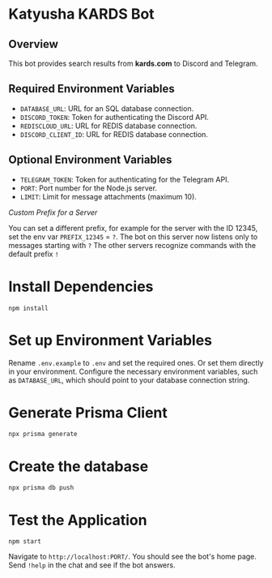 # Katyusha KARDS Bot

## Overview

This bot provides search results from **kards.com** to Discord and Telegram.

## Required Environment Variables

- `DATABASE_URL`: URL for an SQL database connection.
- `DISCORD_TOKEN`: Token for authenticating the Discord API.
- `REDISCLOUD_URL`: URL for REDIS database connection.
- `DISCORD_CLIENT_ID`: URL for REDIS database connection.

## Optional Environment Variables
- `TELEGRAM_TOKEN`: Token for authenticating for the Telegram API.
- `PORT`: Port number for the Node.js server.
- `LIMIT`: Limit for message attachments (maximum 10).

 *Custom Prefix for a Server*

You can set a different prefix, 
for example for the server with the ID 12345, 
set the env var `PREFIX_12345` = `?`.
The bot on this server now listens only to messages starting with `?`
The other servers recognize commands with the default prefix `!`

# Install Dependencies
`npm install`

# Set up Environment Variables

Rename `.env.example` to `.env` and set the required ones. Or set them directly in your environment.
Configure the necessary environment variables, such as `DATABASE_URL`, which should point to your database connection string.

# Generate Prisma Client
``npx prisma generate``

# Create the database
`npx prisma db push`

# Test the Application
`npm start`

Navigate to `http://localhost:PORT/`. 
You should see the bot's home page.
Send `!help` in the chat and see if the bot answers.


